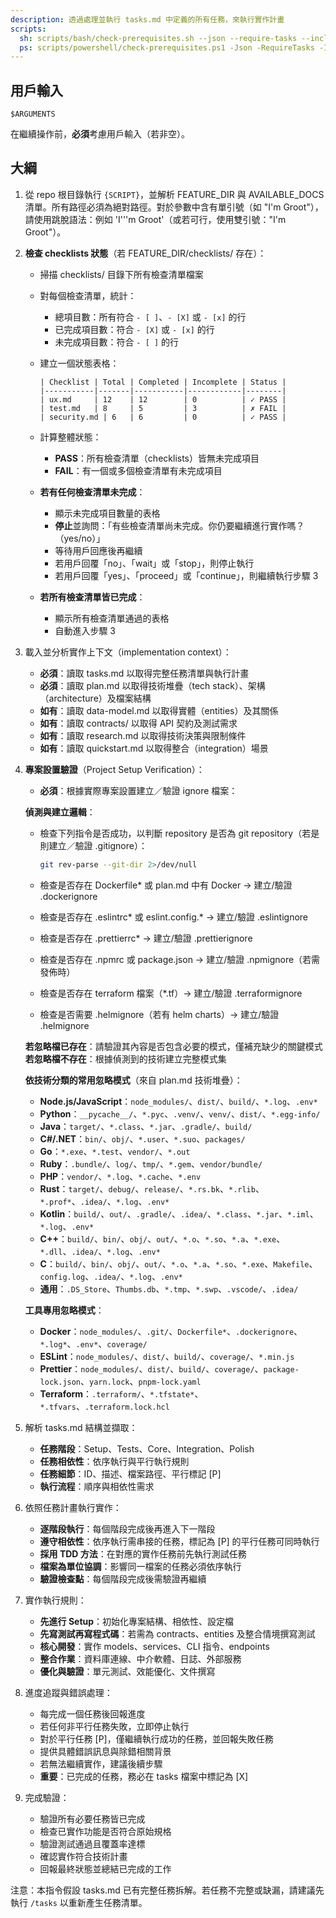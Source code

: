 ```yaml
---
description: 透過處理並執行 tasks.md 中定義的所有任務，來執行實作計畫
scripts:
  sh: scripts/bash/check-prerequisites.sh --json --require-tasks --include-tasks
  ps: scripts/powershell/check-prerequisites.ps1 -Json -RequireTasks -IncludeTasks
---
```


## 用戶輸入

```text
$ARGUMENTS
```

在繼續操作前，**必須**考慮用戶輸入（若非空）。

## 大綱

1. 從 repo 根目錄執行 `{SCRIPT}`，並解析 FEATURE_DIR 與 AVAILABLE_DOCS 清單。所有路徑必須為絕對路徑。對於參數中含有單引號（如 "I'm Groot"），請使用跳脫語法：例如 'I'\''m Groot'（或若可行，使用雙引號："I'm Groot"）。

2. **檢查 checklists 狀態**（若 FEATURE_DIR/checklists/ 存在）：
   - 掃描 checklists/ 目錄下所有檢查清單檔案
   - 對每個檢查清單，統計：
     * 總項目數：所有符合 `- [ ]`、`- [X]` 或 `- [x]` 的行
     * 已完成項目數：符合 `- [X]` 或 `- [x]` 的行
     * 未完成項目數：符合 `- [ ]` 的行
   - 建立一個狀態表格：
     ```
     | Checklist | Total | Completed | Incomplete | Status |
     |-----------|-------|-----------|------------|--------|
     | ux.md     | 12    | 12        | 0          | ✓ PASS |
     | test.md   | 8     | 5         | 3          | ✗ FAIL |
     | security.md | 6   | 6         | 0          | ✓ PASS |
     ```
   - 計算整體狀態：
     * **PASS**：所有檢查清單（checklists）皆無未完成項目
     * **FAIL**：有一個或多個檢查清單有未完成項目
   
   - **若有任何檢查清單未完成**：
     * 顯示未完成項目數量的表格
     * **停止**並詢問：「有些檢查清單尚未完成。你仍要繼續進行實作嗎？（yes/no）」
     * 等待用戶回應後再繼續
     * 若用戶回覆「no」、「wait」或「stop」，則停止執行
     * 若用戶回覆「yes」、「proceed」或「continue」，則繼續執行步驟 3
   
   - **若所有檢查清單皆已完成**：
     * 顯示所有檢查清單通過的表格
     * 自動進入步驟 3

3. 載入並分析實作上下文（implementation context）：
   - **必須**：讀取 tasks.md 以取得完整任務清單與執行計畫
   - **必須**：讀取 plan.md 以取得技術堆疊（tech stack）、架構（architecture）及檔案結構
   - **如有**：讀取 data-model.md 以取得實體（entities）及其關係
   - **如有**：讀取 contracts/ 以取得 API 契約及測試需求
   - **如有**：讀取 research.md 以取得技術決策與限制條件
   - **如有**：讀取 quickstart.md 以取得整合（integration）場景

4. **專案設置驗證**（Project Setup Verification）：
   - **必須**：根據實際專案設置建立／驗證 ignore 檔案：
   
   **偵測與建立邏輯**：
   - 檢查下列指令是否成功，以判斷 repository 是否為 git repository（若是則建立／驗證 .gitignore）：

     ```sh
     git rev-parse --git-dir 2>/dev/null
     ```
   - 檢查是否存在 Dockerfile* 或 plan.md 中有 Docker → 建立/驗證 .dockerignore
   - 檢查是否存在 .eslintrc* 或 eslint.config.* → 建立/驗證 .eslintignore
   - 檢查是否存在 .prettierrc* → 建立/驗證 .prettierignore
   - 檢查是否存在 .npmrc 或 package.json → 建立/驗證 .npmignore（若需發佈時）
   - 檢查是否存在 terraform 檔案（*.tf）→ 建立/驗證 .terraformignore
   - 檢查是否需要 .helmignore（若有 helm charts）→ 建立/驗證 .helmignore

   **若忽略檔已存在**：請驗證其內容是否包含必要的模式，僅補充缺少的關鍵模式
   **若忽略檔不存在**：根據偵測到的技術建立完整模式集

   **依技術分類的常用忽略模式**（來自 plan.md 技術堆疊）：
   - **Node.js/JavaScript**：`node_modules/`、`dist/`、`build/`、`*.log`、`.env*`
   - **Python**：`__pycache__/`、`*.pyc`、`.venv/`、`venv/`、`dist/`、`*.egg-info/`
   - **Java**：`target/`、`*.class`、`*.jar`、`.gradle/`、`build/`
   - **C#/.NET**：`bin/`、`obj/`、`*.user`、`*.suo`、`packages/`
   - **Go**：`*.exe`、`*.test`、`vendor/`、`*.out`
   - **Ruby**：`.bundle/`、`log/`、`tmp/`、`*.gem`、`vendor/bundle/`
   - **PHP**：`vendor/`、`*.log`、`*.cache`、`*.env`
   - **Rust**：`target/`、`debug/`、`release/`、`*.rs.bk`、`*.rlib`、`*.prof*`、`.idea/`、`*.log`、`.env*`
   - **Kotlin**：`build/`、`out/`、`.gradle/`、`.idea/`、`*.class`、`*.jar`、`*.iml`、`*.log`、`.env*`
   - **C++**：`build/`、`bin/`、`obj/`、`out/`、`*.o`、`*.so`、`*.a`、`*.exe`、`*.dll`、`.idea/`、`*.log`、`.env*`
   - **C**：`build/`、`bin/`、`obj/`、`out/`、`*.o`、`*.a`、`*.so`、`*.exe`、`Makefile`、`config.log`、`.idea/`、`*.log`、`.env*`
   - **通用**：`.DS_Store`、`Thumbs.db`、`*.tmp`、`*.swp`、`.vscode/`、`.idea/`

   **工具專用忽略模式**：
   - **Docker**：`node_modules/`、`.git/`、`Dockerfile*`、`.dockerignore`、`*.log*`、`.env*`、`coverage/`
   - **ESLint**：`node_modules/`、`dist/`、`build/`、`coverage/`、`*.min.js`
   - **Prettier**：`node_modules/`、`dist/`、`build/`、`coverage/`、`package-lock.json`、`yarn.lock`、`pnpm-lock.yaml`
   - **Terraform**：`.terraform/`、`*.tfstate*`、`*.tfvars`、`.terraform.lock.hcl`

5. 解析 tasks.md 結構並擷取：
   - **任務階段**：Setup、Tests、Core、Integration、Polish
   - **任務相依性**：依序執行與平行執行規則
   - **任務細節**：ID、描述、檔案路徑、平行標記 [P]
   - **執行流程**：順序與相依性需求

6. 依照任務計畫執行實作：
   - **逐階段執行**：每個階段完成後再進入下一階段
   - **遵守相依性**：依序執行需串接的任務，標記為 [P] 的平行任務可同時執行  
   - **採用 TDD 方法**：在對應的實作任務前先執行測試任務
   - **檔案為單位協調**：影響同一檔案的任務必須依序執行
   - **驗證檢查點**：每個階段完成後需驗證再繼續

7. 實作執行規則：
   - **先進行 Setup**：初始化專案結構、相依性、設定檔
   - **先寫測試再寫程式碼**：若需為 contracts、entities 及整合情境撰寫測試
   - **核心開發**：實作 models、services、CLI 指令、endpoints
   - **整合作業**：資料庫連線、中介軟體、日誌、外部服務
   - **優化與驗證**：單元測試、效能優化、文件撰寫

8. 進度追蹤與錯誤處理：
   - 每完成一個任務後回報進度
   - 若任何非平行任務失敗，立即停止執行
   - 對於平行任務 [P]，僅繼續執行成功的任務，並回報失敗任務
   - 提供具體錯誤訊息與除錯相關背景
   - 若無法繼續實作，建議後續步驟
   - **重要**：已完成的任務，務必在 tasks 檔案中標記為 [X]

9. 完成驗證：
   - 驗證所有必要任務皆已完成
   - 檢查已實作功能是否符合原始規格
   - 驗證測試通過且覆蓋率達標
   - 確認實作符合技術計畫
   - 回報最終狀態並總結已完成的工作

注意：本指令假設 tasks.md 已有完整任務拆解。若任務不完整或缺漏，請建議先執行 `/tasks` 以重新產生任務清單。

